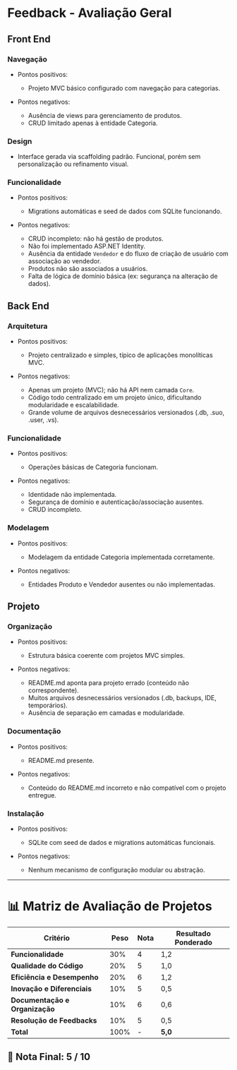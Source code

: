 # Feedback - Avaliação Geral

## Front End

### Navegação
  * Pontos positivos:
    - Projeto MVC básico configurado com navegação para categorias.

  * Pontos negativos:
    - Ausência de views para gerenciamento de produtos.
    - CRUD limitado apenas à entidade Categoria.

### Design
  - Interface gerada via scaffolding padrão. Funcional, porém sem personalização ou refinamento visual.

### Funcionalidade
  * Pontos positivos:
    - Migrations automáticas e seed de dados com SQLite funcionando.

  * Pontos negativos:
    - CRUD incompleto: não há gestão de produtos.
    - Não foi implementado ASP.NET Identity.
    - Ausência da entidade `Vendedor` e do fluxo de criação de usuário com associação ao vendedor.
    - Produtos não são associados a usuários.
    - Falta de lógica de domínio básica (ex: segurança na alteração de dados).
  
## Back End

### Arquitetura
  * Pontos positivos:
    - Projeto centralizado e simples, típico de aplicações monolíticas MVC.

  * Pontos negativos:
    - Apenas um projeto (MVC); não há API nem camada `Core`.
    - Código todo centralizado em um projeto único, dificultando modularidade e escalabilidade.
    - Grande volume de arquivos desnecessários versionados (.db, .suo, .user, .vs).

### Funcionalidade
  * Pontos positivos:
    - Operações básicas de Categoria funcionam.

  * Pontos negativos:
    - Identidade não implementada.
    - Segurança de domínio e autenticação/associação ausentes.
    - CRUD incompleto.

### Modelagem
  * Pontos positivos:
    - Modelagem da entidade Categoria implementada corretamente.

  * Pontos negativos:
    - Entidades Produto e Vendedor ausentes ou não implementadas.

## Projeto

### Organização
  * Pontos positivos:
    - Estrutura básica coerente com projetos MVC simples.

  * Pontos negativos:
    - README.md aponta para projeto errado (conteúdo não correspondente).
    - Muitos arquivos desnecessários versionados (.db, backups, IDE, temporários).
    - Ausência de separação em camadas e modularidade.

### Documentação
  * Pontos positivos:
    - README.md presente.

  * Pontos negativos:
    - Conteúdo do README.md incorreto e não compatível com o projeto entregue.

### Instalação
  * Pontos positivos:
    - SQLite com seed de dados e migrations automáticas funcionais.

  * Pontos negativos:
    - Nenhum mecanismo de configuração modular ou abstração.

---

# 📊 Matriz de Avaliação de Projetos

| **Critério**                   | **Peso** | **Nota** | **Resultado Ponderado**                  |
|-------------------------------|----------|----------|------------------------------------------|
| **Funcionalidade**            | 30%      | 4        | 1,2                                      |
| **Qualidade do Código**       | 20%      | 5        | 1,0                                      |
| **Eficiência e Desempenho**   | 20%      | 6        | 1,2                                      |
| **Inovação e Diferenciais**   | 10%      | 5        | 0,5                                      |
| **Documentação e Organização**| 10%      | 6        | 0,6                                      |
| **Resolução de Feedbacks**    | 10%      | 5        | 0,5                                      |
| **Total**                     | 100%     | -        | **5,0**                                  |

## 🎯 **Nota Final: 5 / 10**

